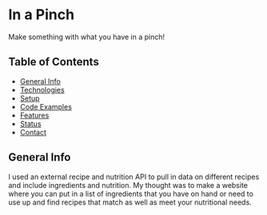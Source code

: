 # In a Pinch
Make something with what you have in a pinch!


## Table of Contents
* [General Info](#General-Info)
* [Technologies](#Technologies)
* [Setup](#Setup)
* [Code Examples](#Code-Examples)
* [Features](#Features)
* [Status](#Status)
* [Contact](#Contact)

## General Info
I used an external recipe and nutrition API to pull in data on different recipes and include ingredients and nutrition. My thought was to make a website where you can put in a list of ingredients that you have on hand or need to use up and find recipes that match as well as meet your nutritional needs.

<!-- ## Intro Video


## Technologies
* Django
* SQLite3 - version 1.4
* React
* HTML
* CSS


## Setup
* This is the backend repo. The frontend repo can be found [here](https://github.com/LittleRedButton7/Mod5_Capstone_Project_Frontend)  
* Fork and clone this repo into your local branch.
* From the backend, open up the api and activate with source venv/bin/activate. 
* Then enter into the Mod5_backend_api and run python manage.py runserver to kick off the server.
* Open in VS code or other text editor if you'd like to see the code.
* Fork and clone the front end. Open it and run the front end with npm start.
* From there, create an account, login and have fun looking up recipes for ingredients that you have on hand. Note that you can see a list of all the ingredients on the back of the recipe cards.
* You can also save a recipe to your recipe book to find later. 

## Code Examples
Django Model
```
class FavoriteRecipe(models.Model):
    recipebook = models.ForeignKey(RecipeBook, related_name='favorites', on_delete=models.CASCADE)
    user = models.ForeignKey(User, related_name='favorites', on_delete=models.CASCADE)

    def __str__(self):
        return f'{self.id}: {self.recipebook} {self.user}' 
```

Django Views
```
from rest_framework import viewsets
from rest_framework.authentication import TokenAuthentication
from rest_framework.permissions import IsAuthenticated
from django.contrib.auth.models import User
from .serializers import UserSerializer, RecipeBookSerializer, FavoriteRecipeSerializer
from .models import RecipeBook, FavoriteRecipe

# Create your views here.
class UserViewSet(viewsets.ModelViewSet):
    queryset = User.objects.all()
    serializer_class = UserSerializer

class RecipeBookViewSet(viewsets.ModelViewSet):
    queryset = RecipeBook.objects.all()
    serializer_class = RecipeBookSerializer
    authentication_classes = [TokenAuthentication, ]
    permission_classes = [IsAuthenticated, ]
        
```

Django Serializers
```
from rest_framework import serializers
from django.contrib.auth.models import User
from rest_framework.authtoken.models import Token
from .models import RecipeBook, FavoriteRecipe

class UserSerializer(serializers.ModelSerializer):
    class Meta:
        model = User
        fields = ['id', 'username', 'password']
        extra_kwargs = {'password': {'write_only': True, 'required': True}}

    def create(self, validated_data):
        user = User.objects.create_user(**validated_data)
        Token.objects.create(user=user)
        return user

class RecipeBookSerializer(serializers.ModelSerializer):
    class Meta:
        model = RecipeBook
        fields = ['id', 'recipe']
```

## Features
* Register as a new user and Login are both connected to the Django backend's authentication.
    * If you try to login with a username that's already taken, an alert will pop up on the frontend letting you know you need to pick a different username/login.
    * If you enter an incorrect password on the login page, an alert on the frontend will let you know the login was unsuccessful. 
* Recipe search function allows you to search by ingredients that you have on hand and returns a list of results.     
    * Each recipe card flips and you can see a full list of ingredients. This was designed as such because that way you can tell if you have everything without having to open the full link. This is an effort to make selecting a recipe you can make with what you have easier and quicker to find.
    * Also on the back of the card is an option to save the recipe to your recipe book. There is a link at the top that will take you to your saved recipes for reference later. 
    * Additionally, there is a link on the back of the recipe card that will take you to the full recipe. This is an external link.

## Status
This is a full stack, functioning app. However, at the moment you have to fork and clone both the frontend and the backend to get it working correctly. Eventually, I would like to deploy this live so people can access it through a functioning URL.

## Contact
Feel free to reach out and connect with me!
[Marissa Nolan](https://www.linkedin.com/in/marissanolan1/) 

### Thanks for visiting!
